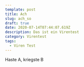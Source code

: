 ```yaml
---
template: post
title: Ach
slug: ach_so
draft: true
date: 2020-07-14T07:44:07.619Z
description: Das ist ein Virentest
category: Virentest
tags:
  - Viren Test
---
```

Haste A, kriegste B